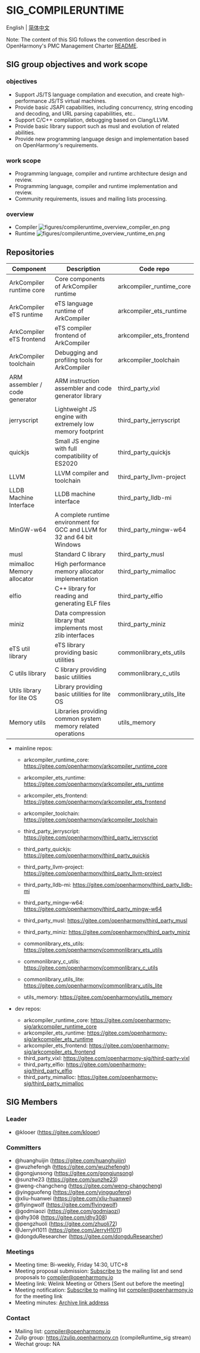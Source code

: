 # SIG_COMPILERUNTIME
 English | [简体中文](./sig_compile-runtime_cn.md)
 
 Note: The content of this SIG follows the convention described in OpenHarmony's PMC Management Charter [README](/zh/pmc.md).

## SIG group objectives and work scope

### objectives

- Support JS/TS language compilation and execution, and create high-performance JS/TS virtual machines.
- Provide basic JSAPI capabilities, including concurrency, string encoding and decoding, and URL parsing capabilities, etc..
- Support C/C++ compilation, debugging based on Clang/LLVM.
- Provide basic library support such as musl and evolution of related abilities.
- Provide new programming language design and implementation based on OpenHarmony's requirements.

### work scope
- Programming language, compiler and runtime architecture design and review.
- Programming language, compiler and runtime implementation and review.
- Community requirements, issues and mailing lists processing.

### overview
- Compiler
![figures/compileruntime_overview_compiler_en.png](figures/compileruntime_overview_compiler_en.png)
- Runtime
![figures/compileruntime_overview_runtime_en.png](figures/compileruntime_overview_runtime_en.png)

## Repositories
|Component|Description|Code repo|
| ----- | ----------- | --------- |
|ArkCompiler runtime core|Core components of ArkCompiler runtime|arkcompiler_runtime_core|
|ArkCompiler eTS runtime|eTS language runtime of ArkCompiler|arkcompiler_ets_runtime|
|ArkCompiler eTS frontend|eTS compiler frontend of ArkCompiler|arkcompiler_ets_frontend|
|ArkCompiler toolchain|Debugging and profiling tools for ArkCompiler|arkcompiler_toolchain|
|ARM assembler / code generator|ARM instruction assembler and code generator library|third_party_vixl|
|jerryscript|Lightweight JS engine with extremely low memory footprint|third_party_jerryscript|
|quickjs|Small JS engine with full compatibility of ES2020|third_party_quickjs|
|LLVM|LLVM compiler and toolchain|third_party_llvm-project|
|LLDB Machine Interface|LLDB machine interface|third_party_lldb-mi|
|MinGW-w64|A complete runtime environment for GCC and LLVM for 32 and 64 bit Windows|third_party_mingw-w64|
|musl|Standard C library|third_party_musl|
|mimalloc Memory allocator|High performance memory allocator implementation|third_party_mimalloc|
|elfio|C++ library for reading and generating ELF files|third_party_elfio|
|miniz|Data compression library that implements most zlib interfaces|third_party_miniz|
|eTS util library|eTS library providing basic utilities|commonlibrary_ets_utils|
|C utils library|C library providing basic utilities|commonlibrary_c_utils|
|Utils library for lite OS|Library providing basic utilities for lite OS|commonlibrary_utils_lite|
|Memory utils|Libraries providing common system memory related operations|utils_memory|

- mainline repos:
  - arkcompiler_runtime_core: https://gitee.com/openharmony/arkcompiler_runtime_core
  - arkcompiler_ets_runtime: https://gitee.com/openharmony/arkcompiler_ets_runtime
  - arkcompiler_ets_frontend: https://gitee.com/openharmony/arkcompiler_ets_frontend
  - arkcompiler_toolchain: https://gitee.com/openharmony/arkcompiler_toolchain

  - third_party_jerryscript: https://gitee.com/openharmony/third_party_jerryscript
  - third_party_quickjs: https://gitee.com/openharmony/third_party_quickjs

  - third_party_llvm-project: https://gitee.com/openharmony/third_party_llvm-project
  - third_party_lldb-mi: https://gitee.com/openharmony/third_party_lldb-mi
  - third_party_mingw-w64: https://gitee.com/openharmony/third_party_mingw-w64
  - third_party_musl: https://gitee.com/openharmony/third_party_musl
  - third_party_miniz: https://gitee.com/openharmony/third_party_miniz

  - commonlibrary_ets_utils: https://gitee.com/openharmony/commonlibrary_ets_utils
  - commonlibrary_c_utils: https://gitee.com/openharmony/commonlibrary_c_utils
  - commonlibrary_utils_lite: https://gitee.com/openharmony/commonlibrary_utils_lite
  - utils_memory: https://gitee.com/openharmony/utils_memory

- dev repos:
  - arkcompiler_runtime_core: https://gitee.com/openharmony-sig/arkcompiler_runtime_core
  - arkcompiler_ets_runtime: https://gitee.com/openharmony-sig/arkcompiler_ets_runtime
  - arkcompiler_ets_frontend: https://gitee.com/openharmony-sig/arkcompiler_ets_frontend
  - third_party_vixl: https://gitee.com/openharmony-sig/third-party-vixl
  - third_party_elfio: https://gitee.com/openharmony-sig/third_party_elfio
  - third_party_mimalloc: https://gitee.com/openharmony-sig/third_party_mimalloc

## SIG Members

### Leader
- @klooer (https://gitee.com/klooer)

### Committers
- @huanghuijin (https://gitee.com/huanghuijin)
- @wuzhefengh (https://gitee.com/wuzhefengh)
- @gongjunsong (https://gitee.com/gongjunsong)
- @sunzhe23 (https://gitee.com/sunzhe23)
- @weng-changcheng (https://gitee.com/weng-changcheng)
- @yingguofeng (https://gitee.com/yingguofeng)
- @xliu-huanwei (https://gitee.com/xliu-huanwei)
- @flyingwolf (https://gitee.com/flyingwolf)
- @godmiaozi (https://gitee.com/godmiaozi)
- @dhy308 (https://gitee.com/dhy308)
- @pengzhuoli (https://gitee.com/zhuoli72)
- @JerryH1011 (https://gitee.com/JerryH1011)
- @dongduResearcher (https://gitee.com/dongduResearcher)

 ### Meetings
 - Meeting time: Bi-weekly, Friday 14:30, UTC+8
 - Meeting proposal submission: [Subscribe to](https://lists.openatom.io/postorius/lists/compiler.openharmony.io) the mailing list and send proposals to compiler@openharmony.io
 - Meeting link: Welink Meeting or Others [Sent out before the meeting]
 - Meeting notification: [Subscribe to](https://lists.openatom.io/postorius/lists/compiler.openharmony.io) mailing list compiler@openharmony.io for the meeting link
 - Meeting minutes: [Archive link address](minutes)
 
 ### Contact
 
 - Mailing list: compiler@openharmony.io
 - Zulip group: https://zulip.openharmony.cn (compileRuntime_sig stream)
 - Wechat group: NA
